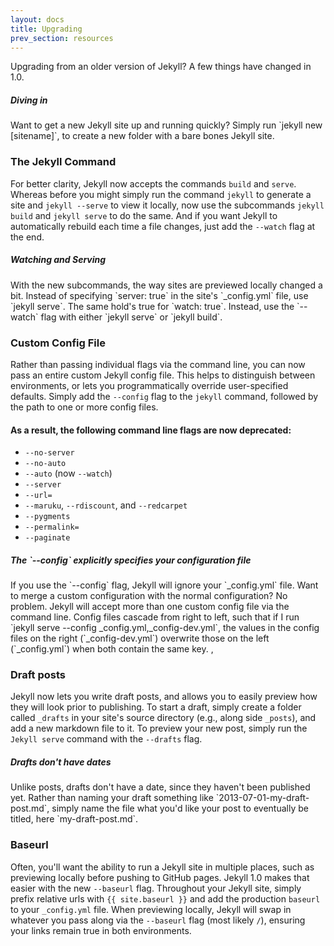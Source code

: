 ```yaml
---
layout: docs
title: Upgrading
prev_section: resources
---
```


Upgrading from an older version of Jekyll? A few things have changed in 1.0.


<div class="note feature">
  <h5 mardown="1">Diving in</h5>
  <p markdown="1">Want to get a new Jekyll site up and running quickly? Simply run `jekyll new [sitename]`, to create a new folder with a bare bones Jekyll site.</p>
</div>

### The Jekyll Command

For better clarity, Jekyll now accepts the commands `build` and `serve`.
Whereas before you might simply run the command `jekyll` to generate a site
and `jekyll --serve` to view it locally, now use the subcommands `jekyll build`
and `jekyll serve` to do the same. And if you want Jekyll to automatically 
rebuild each time a file changes, just add the `--watch` flag at the end.

<div class="note info">
  <h5 mardown="1">Watching and Serving</h5>
  <p markdown="1">With the new subcommands, the way sites are previewed locally
   changed a bit. Instead of specifying `server: true` in the site's 
   `_config.yml` file, use `jekyll serve`. The same hold's true for 
   `watch: true`. Instead, use the `--watch` flag with either `jekyll serve`
    or `jekyll build`.</p>
</div>

### Custom Config File

Rather than passing individual flags via the command line, you can now pass an
entire custom Jekyll config file. This helps to distinguish between
environments, or lets you programmatically override user-specified defaults.
Simply add the `--config` flag to the `jekyll` command, followed by the path 
to one or more config files.

#### As a result, the following command line flags are now deprecated:

* `--no-server`
* `--no-auto`
* `--auto` (now `--watch`)
* `--server`
* `--url=`
* `--maruku`, `--rdiscount`, and `--redcarpet`
* `--pygments`
* `--permalink=`
* `--paginate`

<div class="note info">
  <h5 mardown="1">The `--config` explicitly specifies your configuration file</h5>
  <p markdown="1">If you use the `--config` flag, Jekyll will ignore your 
    `_config.yml` file. Want to merge a custom configuration with the normal 
    configuration? No problem. Jekyll will accept more than one custom config 
    file via the command line. Config files cascade from right to left, such 
    that if I run `jekyll serve --config _config.yml,_config-dev.yml`,
    the values in the config files on the right (`_config-dev.yml`) overwrite 
    those on the left (`_config.yml`) when both contain the same key. , </p>
</div>

### Draft posts

Jekyll now lets you write draft posts, and allows you to easily preview how 
they will look prior to publishing. To start a draft, simply create a folder
called `_drafts` in your site's source directory (e.g., along side `_posts`), 
and add a new markdown file to it. To preview your new post, simply run the 
`Jekyll serve` command with the `--drafts` flag.

<div class="note info">
  <h5 mardown="1">Drafts don't have dates</h5>
  <p markdown="1">Unlike posts, drafts don't have a date, since they haven't
  been published yet. Rather than naming your draft something like
  `2013-07-01-my-draft-post.md`, simply name the file what you'd like your 
  post to eventually be titled, here `my-draft-post.md`.</p>
</div>

### Baseurl

Often, you'll want the ability to run a Jekyll site in multiple places, such as
previewing locally before pushing to GitHub pages. Jekyll 1.0 makes that easier 
with the new `--baseurl` flag. Throughout your Jekyll site, simply prefix 
relative urls with `{{ site.baseurl }}` and add the production `baseurl` to
your `_config.yml` file. When previewing locally, Jekyll will swap in whatever
you  pass along via the `--baseurl` flag (most likely `/`), ensuring your links 
remain true in both environments.